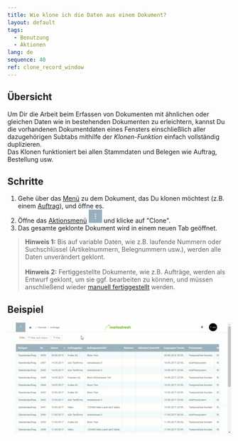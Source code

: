 ```yaml
---
title: Wie klone ich die Daten aus einem Dokument?
layout: default
tags:
  - Benutzung
  - Aktionen
lang: de
sequence: 40
ref: clone_record_window
---
```


## Übersicht
Um Dir die Arbeit beim Erfassen von Dokumenten mit ähnlichen oder gleichen Daten wie in bestehenden Dokumenten zu erleichtern, kannst Du die vorhandenen Dokumentdaten eines Fensters einschließlich aller dazugehörigen Subtabs mithilfe der *Klonen-Funktion* einfach vollständig duplizieren.<br>
Das Klonen funktioniert bei allen Stammdaten und Belegen wie Auftrag, Bestellung usw.

## Schritte
1. Gehe über das [Menü](Menu) zu dem Dokument, das Du klonen möchtest (z.B. einem [Auftrag](Auftrag_erfassen)), und öffne es.
1. Öffne das [Aktionsmenü](AktionStarten) ![](assets/actionsmenu_WebUI.png) und klicke auf "Clone".
1. Das gesamte geklonte Dokument wird in einem neuen Tab geöffnet.
 >**Hinweis 1:** Bis auf variable Daten, wie z.B. laufende Nummern oder Suchschlüssel (Artikelnummern, Belegnummern usw.), werden alle Daten unverändert geklont.<br><br>
 >**Hinweis 2:** Fertiggestellte Dokumente, wie z.B. Aufträge, werden als Entwurf geklont, um sie ggf. bearbeiten zu können, und müssen anschließend wieder [manuell fertiggestellt](BelegverarbeitungFertigstellen) werden.

## Beispiel
 ![](assets/Klonen_Datensatz_Fenster.gif)
